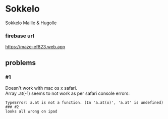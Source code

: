 # Sokkelo

Sokkelo Maille & Hugolle

### firebase url ###

https://maze-ef823.web.app

## problems ##
### #1 
Doesn't work with mac os x safari.  
Array .at(-1) seems to not work as per safari console errors:  
~~~
TypeError: a.at is not a function. (In 'a.at(o)', 'a.at' is undefined)
### #2
looks all wrong on ipad
